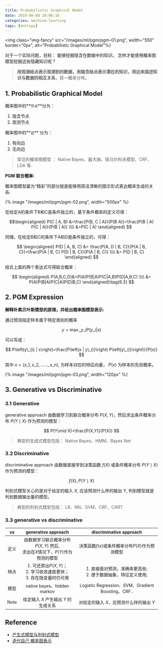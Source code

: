 ```yaml
---
title: Probabilistic Graphical Model
date: 2019-06-08 10:06:16
categories: machine-learning
tags: [entropy]
---
```


<img class="img-fancy" src="/images/ml/pgm/pgm-01.png", width="550" border="0px", alt="Probabilistic Graphical Model"%}

<!--<a href="/2019/06/02/ml/Random_Forest_and_GBDT/" target="_self" style="display:block; margin:0 auto; background:url('/images/ml/ensumble/ensumble-1.png') no-repeat 0 0 / contain; height:304px; width:550px;"></a>
-->

<!-- more -->


对于一个实际问题，目标： 能够挖掘隐含在数据中的知识。 怎样才能使用概率图模型挖掘这些隐藏知识呢？

> **用观测结点表示观测到的数据，用隐含结点表示潜在的知识，用边来描述知识与数据的相互关系**，获一概率分布。

## 1. Probabilistic Graphical Model

概率图中的**`节点`**分为： 

1. 隐含节点
2. 观测节点

概率图中的**`边`** 分为： 
 
1. 有向边
2. 无向边

> 常见的概率图模型 ： Native Bayes、最大熵、隐马尔科夫模型、CRF、LDA 等.

**PGM 联合概率:**

概率图模型最为“精彩”的部分就是能够用简洁清晰的图示形式表达概率生成的关系:

{% image "/images/ml/pgm/pgm-02.png", width="500px" %}

在给定A的条件下B和C是条件独立的，基于条件概率的定义可得：

$$\begin{aligned} P(C | A, B) &=\frac{P(B, C | A)}{P(B A)}=\frac{P(B | A) P(C | A)}{P(B | A)} \\\\ &=P(C | A) \end{aligned}
$$

同理，在给定B和C的条件下A和D是条件独立的，可得：

$$
\begin{aligned} P(D | A, B, C) &= \frac{P(A, D | B, C)}{P(A | B, C)}=\frac{P(A | B, C) P(D | B, C)}{P(A | B, C)} \\\\ &= P(D | B, C) \end{aligned}
$$

结合上面的两个表达式可得联合概率：

$$
\begin{aligned}
P(A,B,C,D)&=P(A)P(B|A)P(C|A,B)P(D|A,B,C) \\\\
&= P(A)P(B|A)P(C|A)P(D|B,C)
\end{aligned}\tag{6.3}
$$

## 2. PGM Expression

**解释朴素贝叶斯模型的原理，并给出概率图模型表示:**

通过预测指定样本属于特定类别的概率 

$$
y=\max \_{y\_{i}} P\left(y\_{i} | x\right)
$$

可以写成：

$$
P\left(y\_{i} | x\right)=\frac{P\left(x | y\_{i}\right) P\left(y\_{i}\right)}{P(x)}
$$

其中 $x=\left(x\_{1}, x\_{2}, \ldots \ldots, x\_{n}\right)$, 为样本对应的特征向量， $P(x)$ 为样本的先验概率。

{% image "/images/ml/pgm/pgm-03.png", width="120px" %}

## 3. Generative vs Discriminative

### 3.1 Generative

generative approach 由数据学习到联合概率分布 $P(X,Y)$，然后求出条件概率分布 $P(Y\mid X)$ 作为预测的模型：

$$
P(Y\mid X)=\frac{P(X,Y)}{P(X)}
$$ 

> 典型的生成式模型包括： Native Bayes、HMM、Bayes Net

### 3.2 Discriminative

discriminative approach 由数据直接学到决策函数 $f(X)$ 或条件概率分布 $P(Y\mid X)$ 作为预测的模型：

$$
f(X), P(Y\mid X)
$$

判别式模型关心的是对于给定的输入 $X$, 应该预测什么样的输出 $Y$, 判别模型就是判别数据输出量的模型。

> 典型的判别式模型包括： LR、NN、SVM、CRF、CART

### 3.3 generative vs discriminative

vs | generative approach | discriminative approach
:----: | :----: | :----:
定义 | 由数据学习联合概率分布$P(X,Y)$ 然后,<br>求出在$X$情况下，$P(Y)$作为预测的模型 | 决策函数$f(x)$或条件概率分布$P(X)$作为预测模型
特点 | 1. 可还原出$P(X,Y)$；<br> 2. 学习收敛速度更快；<br> 3. 存在隐变量时仍可用 | 1. 直接面对预测，准确率更高些; <br> 2. 便于数据抽象，特征定义使用;
模型 | native bayes、hidden markov	| Logistic Regression、SVM、Gradient Boosting、CRF.. 
Note | 给定输入 $X$ 产生输出 $Y$ 的生成关系 | 对给定的输入 $X$，应预测什么样的输出 $Y$

## Reference

- [产生式模型与判别式模型](https://xiaosheng.me/2017/04/09/article50/)
- [迭代自己 概率图表示](http://www.iterate.site/2019/04/05/12-概率图表示/)